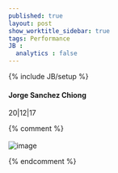 ```yaml
---
published: true
layout: post
show_worktitle_sidebar: true
tags: Performance
JB :
  analytics : false
---
```


{% include JB/setup %}




<p>
<h4>Jorge Sanchez Chiong</h4>
20|12|17

{% comment %}
<br /><br />
<img src="{{ site.url }}/images/dieb13_minton_small.jpg" alt="image">

</p>
{% endcomment %}